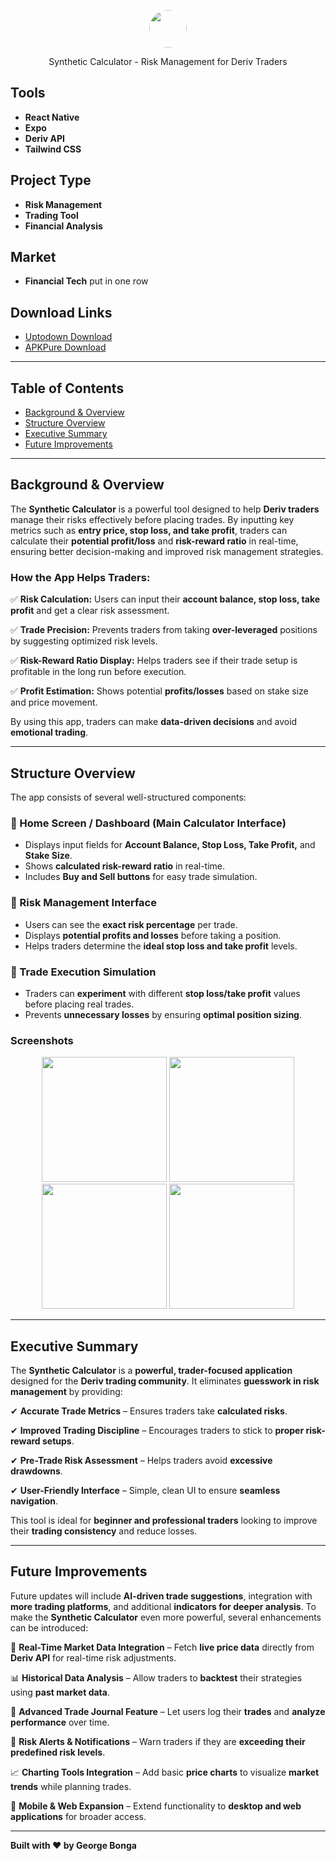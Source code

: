 <p align="center">
  <img src="https://raw.githubusercontent.com/GeorgeBonga/SyntheticDcalculator/main/src/icon.png" width="60" style="border-radius: 50%;"/>
</p>
<p align="center">Synthetic Calculator - Risk Management for Deriv Traders</p>


## Tools
- **React Native**
- **Expo**
- **Deriv API**
- **Tailwind CSS**

## Project Type
- **Risk Management**
- **Trading Tool**
- **Financial Analysis**

## Market
- **Financial Tech** put in one row


## Download Links
- [Uptodown Download](https://apkpure.com/synthetic-calculator/com.bonga.SyntheticDcalculator)
- [APKPure Download](https://apkpure.com/synthetic-calculator/com.bonga.SyntheticDcalculator)

---

## Table of Contents
- [Background & Overview](#background--overview)
- [Structure Overview](#structure-overview)
- [Executive Summary](#executive-summary)
- [Future Improvements](#future-improvements)

---

## Background & Overview
The **Synthetic Calculator** is a powerful tool designed to help **Deriv traders** manage their risks effectively before placing trades. By inputting key metrics such as **entry price, stop loss, and take profit**, traders can calculate their **potential profit/loss** and **risk-reward ratio** in real-time, ensuring better decision-making and improved risk management strategies.

### How the App Helps Traders:
✅ **Risk Calculation:** Users can input their **account balance, stop loss, take profit** and get a clear risk assessment.

✅ **Trade Precision:** Prevents traders from taking **over-leveraged** positions by suggesting optimized risk levels.

✅ **Risk-Reward Ratio Display:** Helps traders see if their trade setup is profitable in the long run before execution.

✅ **Profit Estimation:** Shows potential **profits/losses** based on stake size and price movement.

By using this app, traders can make **data-driven decisions** and avoid **emotional trading**.

---

## Structure Overview
The app consists of several well-structured components:

### 🔹 Home Screen / Dashboard (Main Calculator Interface)
- Displays input fields for **Account Balance, Stop Loss, Take Profit,** and **Stake Size**.
- Shows **calculated risk-reward ratio** in real-time.
- Includes **Buy and Sell buttons** for easy trade simulation.

### 🔹 Risk Management Interface
- Users can see the **exact risk percentage** per trade.
- Displays **potential profits and losses** before taking a position.
- Helps traders determine the **ideal stop loss and take profit** levels.

### 🔹 Trade Execution Simulation
- Traders can **experiment** with different **stop loss/take profit** values before placing real trades.
- Prevents **unnecessary losses** by ensuring **optimal position sizing**.

### Screenshots

<p align="center">
  <img src="https://raw.githubusercontent.com/GeorgeBonga/SyntheticDcalculator/main/src/1.png" width="200"/>
  <img src="https://raw.githubusercontent.com/GeorgeBonga/SyntheticDcalculator/main/src/3.png" width="200"/>
  <img src="https://raw.githubusercontent.com/GeorgeBonga/SyntheticDcalculator/main/src/5.png" width="200"/>
  <img src="https://raw.githubusercontent.com/GeorgeBonga/SyntheticDcalculator/main/src/7.png" width="200"/>
</p>



---

## Executive Summary
The **Synthetic Calculator** is a **powerful, trader-focused application** designed for the **Deriv trading community**. It eliminates **guesswork in risk management** by providing:

✔ **Accurate Trade Metrics** – Ensures traders take **calculated risks**.

✔ **Improved Trading Discipline** – Encourages traders to stick to **proper risk-reward setups**.

✔ **Pre-Trade Risk Assessment** – Helps traders avoid **excessive drawdowns**.

✔ **User-Friendly Interface** – Simple, clean UI to ensure **seamless navigation**.

This tool is ideal for **beginner and professional traders** looking to improve their **trading consistency** and reduce losses.

---

## Future Improvements
Future updates will include **AI-driven trade suggestions**, integration with **more trading platforms**, and additional **indicators for deeper analysis**. To make the **Synthetic Calculator** even more powerful, several enhancements can be introduced:

🚀 **Real-Time Market Data Integration** – Fetch **live price data** directly from **Deriv API** for real-time risk adjustments.

📊 **Historical Data Analysis** – Allow traders to **backtest** their strategies using **past market data**.

📅 **Advanced Trade Journal Feature** – Let users log their **trades** and **analyze performance** over time.

🔔 **Risk Alerts & Notifications** – Warn traders if they are **exceeding their predefined risk levels**.

📈 **Charting Tools Integration** – Add basic **price charts** to visualize **market trends** while planning trades.

📲 **Mobile & Web Expansion** – Extend functionality to **desktop and web applications** for broader access.

---

**Built with ❤️ by George Bonga**

